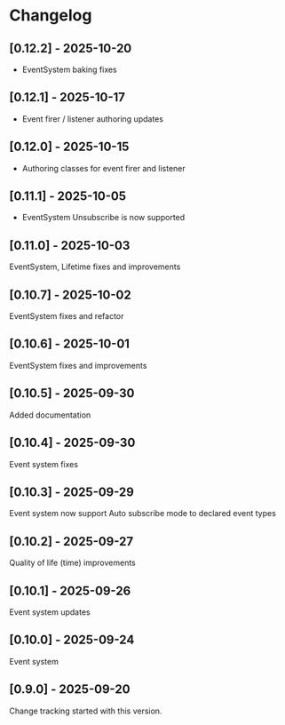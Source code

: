 # Changelog

## [0.12.2] - 2025-10-20

* EventSystem baking fixes

## [0.12.1] - 2025-10-17

* Event firer / listener authoring updates

## [0.12.0] - 2025-10-15

* Authoring classes for event firer and listener

## [0.11.1] - 2025-10-05

* EventSystem Unsubscribe is now supported

## [0.11.0] - 2025-10-03

EventSystem, Lifetime fixes and improvements

## [0.10.7] - 2025-10-02

EventSystem fixes and refactor

## [0.10.6] - 2025-10-01

EventSystem fixes and improvements

## [0.10.5] - 2025-09-30

Added documentation

## [0.10.4] - 2025-09-30

Event system fixes

## [0.10.3] - 2025-09-29

Event system now support Auto subscribe mode to declared event types

## [0.10.2] - 2025-09-27

Quality of life (time) improvements

## [0.10.1] - 2025-09-26

Event system updates

## [0.10.0] - 2025-09-24

Event system

## [0.9.0] - 2025-09-20

Change tracking started with this version.

